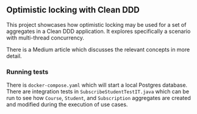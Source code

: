 Optimistic locking with Clean DDD
---

This project showcases how optimistic locking may be used for a set of aggregates in a Clean DDD application. It
explores specifically a scenario with multi-thread concurrency.

There is a Medium article which discusses the relevant concepts in more detail.

### Running tests

There is `docker-compose.yaml` which will start a local Postgres database.
There are integration tests in `SubscribeStudentTestIT.java` which can be run to see how `Course`, `Student`, and
`Subscription` aggregates are created and modified during the execution of use cases.